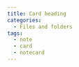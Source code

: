 ```yaml
---
title: Card heading
categories:
  - Files and folders
tags:
  - note
  - card
  - notecard
---
```

